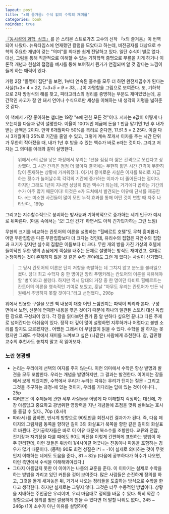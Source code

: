 ```yaml
---
layout: post
title: "x의 즐거움: 수식 없이 수학의 재미를"
categories: book
noindex: true
---
```


[『동시성의 과학, 싱크』](http://www.aladin.co.kr/shop/wproduct.aspx?ISBN=8934918101)를 쓴 스티븐 스트로가츠 교수의 신작 『x의 즐거움』이 번역되어 나왔다. 뉴욕타임스에 연재했던 칼럼을 모았다고 하는데, 비전공자를 대상으로 수학의 주요한 개념이 갖는 "의미"를 최대한 쉽게 전달하고 있다. 일단 수식이 별로 없다. 대신, 그림을 통해 직관적으로 이해할 수 있는 기하학적 증명으로 무릎을 치게 하거나 이론적 개념과 현실의 접점을 예시를 통해 보여줘서 뭔가가 연결되며 알 것 같다는 느낌이 들게 하는 매력이 있다.

가령 2장 "돌멩이 집단"을 보면, 1부터 연속된 홀수를 모두 더 하면 완전제곱수가 된다는 사실(1+3= 4 = 2*2, 1+3+5 = 9 = 3*3, ...)이 자명함을 그림으로 보여준다. 또, 기하학으로 2차 방정식의 해를 찾고, 피타고라스의 정리를 증명하는 부분도 재미있었는데, 공간적인 사고가 잘 안 돼서 언어나 수식으로만 세상을 이해하는 내 생각의 지평을 넓혀준 것 같다.<!--more-->

이 책에서 가장 좋아하는 챕터는 19장 "e에 관한 모든 것"이다. 저자는 e값이 어떻게 나오는지를 다음과 같이 설명한다. 이율이 100%인 예금에 돈을 1 만큼 맡기면 1년 후 내가 받는 금액은 2이다. 만약 6개월마다 50%를 복리로 준다면, 1*1.5*1.5 = 2.25다. 이걸 다시 3개월마다 25%로 기간을 줄일 수 있고, 그렇게 계속 쪼개서 이자를 주는 시간 단위가 무한히 작아졌을 때, 내가 1년 후 받을 수 있는 액수가 바로 e라는 것이다. 그리고 저자는 그 의미를 아래와 같이 설명한다. 

> 위에서 e의 값을 낳은 과정에서 우리는 1년을 점점 더 짧은 간격으로 쪼갠다고 상상했다. 그 시간 간격은 점점 더 얇아져 결국에는 무한히 얇은 시간 간격이 무한히 많이 존재하는 상황에 가까워졌다. 여기서 흥미로운 사실은 이자를 복리로 지급하는 횟수가 늘어날수록 각각의 기간에 증가하는 이자가 더 줄어든다는 점이다. 하지만 그래도 1년이 지나면 상당히 많은 액수가 되는데, 거기에다 곱하는 기간의 수가 아주 많기 때문이다!
이것은 e가 도처에서 발견되는 이유에 단서를 제공한다. e는 미소한 사건들이 많이 모인 누적 효과를 통해 어떤 것이 변할 때 자주 나타난다., 189p

그리고는 지수함수적으로 붕괴하는 방사능과 기하학적으로 증가하는 세계 인구가 예시로 뒤따른다. (마음 속에서는 '오! 그런 건가' 하면서도 아직 긴가민가하는 그런 느낌)

무한의 크기를 비교하는 칸토어의 이론을 설명하는 "힐베르트 호텔"도 무척 흥미롭다. 어떤 무한집합은 다른 무한집합보다 더 크다는 것인데, 유리수의 집합은 자연수의 집합과 크기가 같지만 실수의 집합은 이들보다 더 크다. 무한 개의 방을 가진 가상의 호텔에 들이닥친 무한 명의 손님에게 객실을 내주는 문제로 설명하는 방식도 재미있고, 절대로 논쟁이라는 것이 존재하지 않을 것 같은 수학 분야에도 그런 게 있다는 사실이 신기했다.

> 그 당시 칸토어의 이론은 단지 저항을 촉발하는 데 그치지 않고 분노를 불러일으켰다. 당대 최고 수학자 중 한 명이던 앙리 푸앵카레는 칸토어의 이론을 치유해야 할 '병'이라고 불렀다. 하지만 역시 당대의 거장 중 한 명이던 다비트 힐베르트는 칸토어의 이론을 영속적인 기여로 보았고, 훗날 "아무도 우리는 칸토어가 만든 낙원에서 추방하지 못할 것이다."라고 선언했다., 298p

위에서 인용한 구절을 보면 책 내용이 대충 어떤 느낌인지는 파악이 되리라 본다. 구성 면에서 보면, 신문에 연재한 내용을 엮은 것이기 때문에 하나의 일관된 스토리 대신 독립된 장으로 구성되어 있다. 각 장을 읽다보면 뭔가 좀 알 만하다 싶으면 끝나고 다른 주제로 넘어간다는 아쉬움이 있다. 정작 더 깊이 많이 설명하면 지루하거나 어렵다고 볼멘 소리를 할지도 모르겠지만.. 어쨌든 그래서 더 부담없이 읽을 수 있다. 수학을 잘 하지는 못했지만 그래도 수학에서 재미를 느껴보고 싶은 (나같은) 사람에게 추천한다. 참, 김민형 교수의 추천사도 놓치지 말고 꼭 읽어보자.

### 노란 형광펜

- 논리는 우리에게 선택의 여지를 주지 않는다. 이런 의미에서 수학은 항상 발명과 발견을 모두 포함한다. 우리는 개념을 발명하지만, 그 결과는 발견한다. 이어지는 장들에서 보게 되겠지만, 수학에서 우리가 누리는 자유는 우리가 던지는 질문 - 그리고 그것을 추구하는 과정-에 있는 것이지, 우리를 기다리는 답에 있는 것이 아니다., 25p
- 여러분은 이 주제들에 관한 세부 사실들을 어떻게 다 이해할지 걱정하는 대신에, 가장 아름답고 중요하고 광범위한 영향력을 지난 개념들에 초점을 맞춰 살펴보는 호사를 즐길 수 있다., 70p (호사!)
- 따라서 i를 곱하면, 반시계 방향으로 90도만큼 회전시킨 결과가가 된다. 즉, 다음 페이지의 그림처럼 동쪽을 향하던 길이 3의 화살표가 북쪽을 향한 같은 길이의 화살표로 바뀐다. 전기공학자들은 바로 이 이유 때문에 복소수를 조항한다. 교류와 전압, 전기장과 자기장을 다룰 때에도 90도 회전을 이렇게 간편하게 표현하는 방법이 아주 편리한데, 이런 것들은 위상이 1/4사이클 어긋나는 진동이나 파동을 포함하는 경우가 많기 때문이다. (중략) 90도 회전 성질은 i*i = -1이 실제로 의미하는 것이 무엇인지 이해하는 데에도 도움을 준다., 81 ~ 82p (다음에 공부하다가 허수가 나오면, 이런 측면에서 수식을 이해해봐야겠다.)
- 그다지 아름답지 못한 이 이야기는 나름의 교훈을 준다. 이 이야기는 실제로 수학을 하는 방법을 가리고 있던 커튼을 걷어 보여준다. 많은 사람들은 순진하게 정의를 하고, 그것을 돌게 새겨놓은 뒤, 거기서 나오는 정리들을 도출하는 방식으로 수학을 한다고 생각한다. 하지만 실제로는 그렇지 않다. 그것은 너무 수동적인 방법이다. 상황을 지배하는 주인공은 우리이며, 우리 마음대로 정의를 바꿀 수 있다. 특히 약간 수정함으로써 정리를 훨씬 깔끔하게 만들 수 있다면 더 말할 나위도 없다., 245 ~ 246p (1이 소수가 아닌 이유를 설명하며)